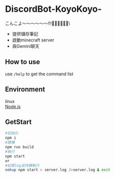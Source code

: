 # DiscordBot-KoyoKoyo-

こんこよ～～～～～～!!!🧪🧪🧪🧪🧪🧪\
- 提供儲存筆記
- 啟動minecraft server
- 與Gemini聊天

## How to use

use `/help` to get the command list

## Environment

linux\
[Node.js](https://nodejs.org/en)

## GetStart

```bash
#初始化
npm i
#建構
npm run build
#執行
npm start
or
#紀錄log並持續執行
nohup npm start > server.log 2>server.log & exit
```
